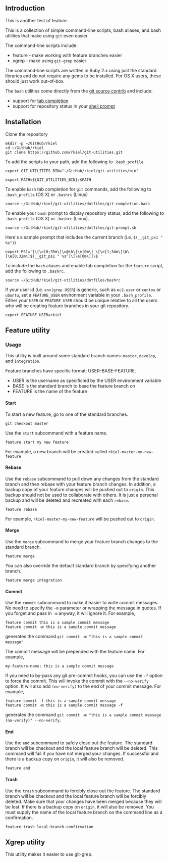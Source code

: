 ## Introduction

This is another test of feature.

This is a collection of simple command-line scripts, bash aliases, and bash utilities that make using `git` even easier.

The command-line scripts include:

* feature - make working with feature branches easier
* xgrep - make using `git-grep` easier

The command-line scripts are written in Ruby 2.x using just the standard libraries and do not require any gems to be installed.
For OS X users, these should just work out-of-box.

The `bash` utilities come directly from the [git source contrib](https://github.com/git/git/tree/master/contrib) and include:

* support for [tab completion](https://github.com/git/git/tree/master/contrib/completion/git-completion.bash)
* support for repository status in your [shell prompt](https://github.com/git/git/tree/master/contrib/completion/git-prompt.sh)

## Installation

Clone the repository

```
mkdir -p ~/GitHub/rkiel
cd ~/GitHub/rkiel
git clone https://github.com/rkiel/git-utilities.git
```

To add the scripts to your path, add the following to `.bash_profile`

```
export GIT_UTILITIES_BIN="~/GitHub/rkiel/git-utilities/bin"

export PATH=${GIT_UTILITIES_BIN}:$PATH
```

To enable `bash` tab completion for `git` commands, add the following to `.bash_profile` (OS X) or `.bashrc` (Linux)

```
source ~/GitHub/rkiel/git-utilities/dotfiles/git-completion.bash
```

To enable your `bash` prompt to display repository status, add the following to `.bash_profile` (OS X) or `.bashrc` (Linux).
```
source ~/GitHub/rkiel/git-utilities/dotfiles/git-prompt.sh
```

Here's a sample prompt that includes the current branch (i.e. `$(__git_ps1 " %s")`)

```
export PS1='[\[\e[0;35m\]\u@\h\[\e[0m\] \[\e[1;34m\]\W\[\e[0;32m\]$(__git_ps1 " %s")\[\e[0m\]]\$ '
```

To include the `bash` aliases and enable tab completion for the `feature` script, add the following to `.bashrc`.

```
source ~/GitHub/rkiel/git-utilities/dotfiles/bashrc
```

If your user id (i.e. `env|grep USER`) is generic, such as `ec2-user` or `centos` or `ubuntu`, set a `FEATURE_USER` environment variable in your `.bash_profile`.  Either your `USER` or `FEATURE_USER` should be unique relative to all the users who will be creating feature branches in your git repository.

```
export FEATURE_USER=rkiel
```

## Feature utility

### Usage

This utility is built around some standard branch names: `master`, `develop`, and `integration`.

Feature branches have specific format: USER-BASE-FEATURE.

* USER is the username as specificied by the USER environment variable
* BASE is the standard branch to base the feature branch on
* FEATURE is the name of the feature

#### Start

To start a new feature, go to one of the standard branches.

```
git checkout master
```

Use the `start` subcommand with a feature name.

```
feature start my new feature
```

For example, a new branch will be created called `rkiel-master-my-new-feature`

#### Rebase

Use the `rebase` subcommand to pull down any changes from the standard branch and then rebase with your feature branch changes.
In addition, a backup copy of your feature changes will be pushed out to `origin`.
This backup should not be used to collaborate with others.  It is just a personal backup and will be deleted and recreated with each `rebase`.

```
feature rebase
```

For example, `rkiel-master-my-new-feature` will be pushed out to `origin`.

#### Merge

Use the `merge` subcommand to merge your feature branch changes to the standard branch.

```
feature merge
```

You can also override the default standard branch by specifying another branch.

```
feature merge integration
```

#### Commit

Use the `commit` subcommand to make it easier to write commit messages.
No need to specify the `-m` parameter or wrapping the message in quotes.
If you forget and pass in `-m` anyway, it will ignore it.
For example,

```
feature commit this is a sample commit message
feature commit -m this is a sample commit message
```

generates the command `git commit -m "this is a sample commit message"`.

The commit message will be prepended with the feature name.  For example,

```
my-feature-name: this is a sample commit message
```
If you need to by-pass any git pre-commit hooks, you can use the `-f` option to force the commit.
This will invoke the commit with the `--no-verify` option.
It will also add `(no-verify)` to the end of your commit message. For example,

```
feature commit -f this is a sample commit message
feature commit -m this is a sample commit message -f
```

generates the command `git commit -m "this is a sample commit message (no-verify)" --no-verify`.


#### End

Use the `end` subcommand to safely close out the feature.
The standard branch will be checkout and the local feature branch will be deleted.
This command will fail if you have not merged your changes.
If successful and there is a backup copy on `origin`, it will also be removed.

```
feature end
```

#### Trash

Use the `trash` subcommand to forcibly close out the feature.
The standard branch will be checkout and the local feature branch will be forcibly deleted.
Make sure that your changes have been merged because they will be lost.
If there is a backup copy on `origin`, it will also be removed.
You must supply the name of the local feature branch on the command line as
a confirmation.

```
feature trash local-branch-confirmation
```

## Xgrep utility

This utility makes it easier to use git-grep.
